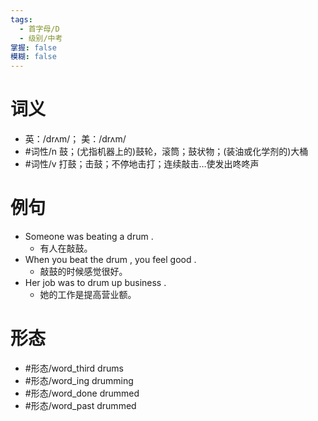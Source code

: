 ```yaml
---
tags:
  - 首字母/D
  - 级别/中考
掌握: false
模糊: false
---
```

# 词义
- 英：/drʌm/； 美：/drʌm/
- #词性/n  鼓；(尤指机器上的)鼓轮，滚筒；鼓状物；(装油或化学剂的)大桶
- #词性/v  打鼓；击鼓；不停地击打；连续敲击…使发出咚咚声
# 例句
- Someone was beating a drum .
	- 有人在敲鼓。
- When you beat the drum , you feel good .
	- 敲鼓的时候感觉很好。
- Her job was to drum up business .
	- 她的工作是提高营业额。
# 形态
- #形态/word_third drums
- #形态/word_ing drumming
- #形态/word_done drummed
- #形态/word_past drummed
